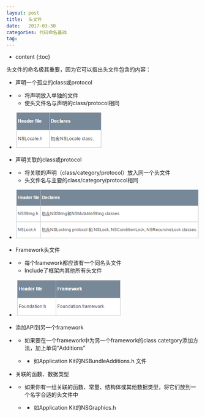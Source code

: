 ```yaml
---
layout: post
title:  头文件
date:   2017-03-30
categories: 代码命名基础
tag:
---
```

* content
{:toc}

头文件的命名极其重要，因为它可以指出头文件包含的内容：

* 声明一个孤立的class或protocol

* * 将声明放入单独的文件
  * 使头文件名与声明的class/protocol相同
* ![1441510258390459](assets/1441510258390459.png)

* 声明关联的class或protocol

* * 将关联的声明（class/category/protocol）放入同一个头文件
  * 头文件名与主要的class/category/protocol相同
* ![1441510278719846](assets/1441510278719846.png)

* Framework头文件

* * 每个framework都应该有一个同名头文件
  * Include了框架内其他所有头文件
* ![1441510294801244](assets/1441510294801244.png)

* 添加API到另一个framework

* * 如果要在一个framework中为另一个framework的class catetgory添加方法，加上单词“Additions”

  * * 如Application Kit的NSBundleAdditions.h 文件
* 关联的函数、数据类型

* * 如果你有一组关联的函数、常量、结构体或其他数据类型，将它们放到一个名字合适的头文件中

  * * 如Application Kit的NSGraphics.h
